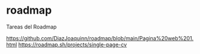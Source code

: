# roadmap

Tareas del Roadmap 

https://github.com/DiazJoaquinn/roadmap/blob/main/Pagina%20web%201.html
https://roadmap.sh/projects/single-page-cv

